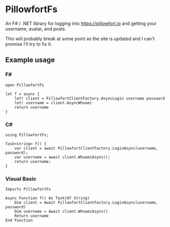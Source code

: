 # PillowfortFs

An F# / .NET library for logging into https://pillowfort.io and getting your
username, avatar, and posts.

This will probably break at some point as the site is updated and I can't
promise I'll try to fix it.

## Example usage

### F#

    open PillowfortFs

    let f = async {
        let! client = PillowfortClientFactory.AsyncLogin username password
        let! username = client.AsyncWhoami
        return username
    }

### C#

    using PillowfortFs;

    Task<string> f() {
        var client = await PillowfortClientFactory.LoginAsync(username, password);
        var username = await client.WhoamiAsync();
        return username;
    }

### Visual Basic

    Imports PillowfortFs

    Async Function f() As Task(Of String)
        Dim client = Await PillowfortClientFactory.LoginAsync(username, password)
        Dim username = Await client.WhoamiAsync()
        Return username
    End Function